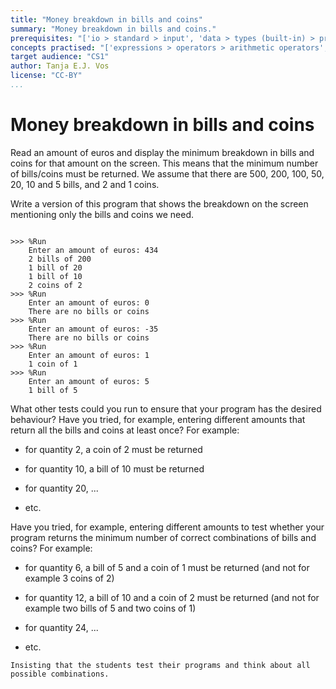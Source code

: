 ```yaml
---
title: "Money breakdown in bills and coins"
summary: "Money breakdown in bills and coins."
prerequisites: "['io > standard > input', 'data > types (built-in) > primitive > numeric', 'imperative programming > variables > variable declaration', 'imperative programming > variables > assignment']"
concepts practised: "['expressions > operators > arithmetic operators', 'control flow > conditionals']"
target audience: "CS1"
author: Tanja E.J. Vos
license: "CC-BY"
...
```


# Money breakdown in bills and coins





Read an amount of euros and display the minimum breakdown in bills
and coins for that amount on the screen. This means that the minimum
number of bills/coins must be returned. We assume that there are
500, 200, 100, 50, 20, 10 and 5 bills, and 2 and 1 coins.

Write a version of this program that shows the breakdown on the
screen mentioning only the bills and coins we need.

```small

>>> %Run 
    Enter an amount of euros: 434
    2 bills of 200
    1 bill of 20
    1 bill of 10
    2 coins of 2
>>> %Run 
    Enter an amount of euros: 0
    There are no bills or coins
>>> %Run 
    Enter an amount of euros: -35
    There are no bills or coins
>>> %Run 
    Enter an amount of euros: 1
    1 coin of 1
>>> %Run 
    Enter an amount of euros: 5
    1 bill of 5
```

What other tests could you run to ensure that your program has the
desired behaviour? Have you tried, for example, entering different
amounts that return all the bills and coins at least once? For
example:

-   for quantity 2, a coin of 2 must be returned

-   for quantity 10, a bill of 10 must be returned

-   for quantity 20, ...

-   etc.

Have you tried, for example, entering different amounts to test
whether your program returns the minimum number of correct
combinations of bills and coins? For example:

-   for quantity 6, a bill of 5 and a coin of 1 must be returned
    (and not for example 3 coins of 2)

-   for quantity 12, a bill of 10 and a coin of 2 must be returned
    (and not for example two bills of 5 and two coins of 1)

-   for quantity 24, ...

-   etc.

```testruntile
Insisting that the students test their programs and think about all
possible combinations.
```
